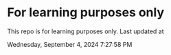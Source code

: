 # For learning purposes only
This repo is for learning purposes only.
Last updated at

Wednesday, September 4, 2024 7:27:58 PM

